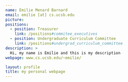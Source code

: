 ```yaml
---
name: Emilie Menard Barnard 
email: emilie [at] cs.ucsb.edu
picture: 
positions:
  - position: Treasurer
    link: /positions#commitee_executives
  - position: Undergraduate Curriculum Committee
    link: /positions#undergrad_curriculum_committee
description: >
  Hi, my name is Emilie and this is my description
webpage: www.cs.ucsb.edu/~emilie/

layout: profile
title: my personal webpage
---
```


